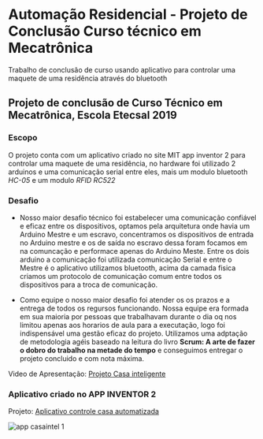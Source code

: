 # Automação Residencial - Projeto de Conclusão Curso técnico em Mecatrônica

Trabalho de conclusão de curso usando aplicativo para controlar uma maquete de uma residência através do bluetooth

## Projeto de conclusão de Curso Técnico em Mecatrônica, Escola Etecsal 2019

### Escopo

O projeto conta com um aplicativo criado no site MIT app inventor 2 para controlar uma maquete de uma residência, no hardware foi utilizado 2 arduinos e uma comunicação serial entre eles, mais um modulo bluetooth *HC-05* e um modulo *RFID RC522*

### Desafio

  - Nosso maior desafio técnico foi estabelecer uma comunicação confiável e eficaz entre os dispositivos, optamos pela arquitetura onde havia um Arduino Mestre e um escravo, concentramos os dispositivos de entrada no Arduino mestre e os de saída no escravo dessa foram focamos em na comuncação e performace apenas do Arduino Meste. Entre os dois arduino a comunicação foi utilizada comunicação Serial e entre o Mestre é o aplicativo utilizamos bluetooth, acima da camada fisica criamos um protocolo de comunicação comum entre todos os dispositivos para a troca de comunicação.

  - Como equipe o nosso maior desafio foi atender os os prazos e a entrega de todos os regursos funcionando. Nossa equipe era formada em sua maioria por pessoas que trabalhavam durante o dia oq nos limitou apenas aos horarios de aula para a executação, logo foi indispensável uma gestão eficaz do projeto. Utilizamos uma adptação de metodologia agéis baseado na leitura do livro  **Scrum: A arte de fazer o dobro do trabalho na metade do tempo** e conseguimos entregar o projeto concluido e com nota máxima.


Video de Apresentação: [Projeto Casa inteligente](https://youtu.be/JxLmuOUkab8)

### Aplicativo criado no APP INVENTOR 2

Projeto: [Aplicativo controle casa automatizada](https://gallery.appinventor.mit.edu/?galleryid=5268691490570240)

![app casaintel 1](https://github.com/LeandroFogaca/aplicativo-bluetooth-arduino/assets/27831619/82d27dcf-bc04-4ed5-b581-09a3bddbdde5)
